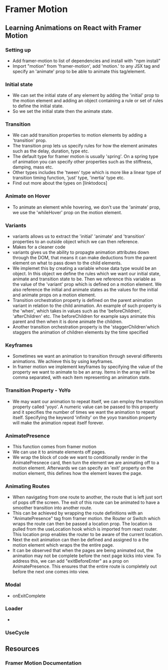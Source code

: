 # Framer Motion

## Learning Animations on React with Framer Motion

### Setting up

- Add framer-motion to list of dependencies and install with "npm install"
- Import "motion" from 'framer-motion', add 'motion.' to any JSX tag and specify an 'animate' prop to be able to animate this tag/element.

### Initial state

- We can set the initial state of any element by adding the 'initial' prop to the motion element and adding an object containing a rule or set of rules to define the initial state.
- So we set the initial state then the animate state.

### Transition

- We can add transition properties to motion elements by adding a 'transition' prop.
- The transition prop lets us specify rules for how the element animates such as the delay, duration, type etc.
- The default type for framer motion is usually 'spring'. On a spring type of animation you can specify other properties such as the stiffness, damping, mass etc.
- Other types includes the 'tween' type which is more like a linear type of transition timing function, 'just' type, 'inertia' type etc.
- Find out more about the types on [linktodocs]

### Animate on Hover

- To animate an element while hovering, we don't use the 'animate' prop, we use the 'whileHover' prop on the motion element.

### Variants

- variants allows us to extract the 'initial' 'animate' and 'transition' properties to an outside object which we can then reference.
- Makes for a cleaner code
- variants gives us the ability to propagte animation attributes down through the DOM, that means it can make deductions from the parent element on what to pass down to the child elements.
- We implemet this by creating a variable whose data type would be an object. In this object we define the rules which we want our initial state, animate and transition state to be. Then we reference this variable as the value of the 'variant' prop which is defined on a motion element. We also reference the initial and animate states as the values for the initial and animate props on a motion element.
- Transition orchestration property is defined on the parent animation variant in relation to the child animation. An example of such property is the 'when', which takes in values such as the 'beforeChildren', 'afterChildren' etc. The beforeChildren for example says animate this parent and then when it is done animate the children.
- Another transition orchestration property is the 'staggerChildren'which staggers the animation of children elements by the time specified

### Keyframes

- Sometimes we want an animation to transition through several differents animations. We achieve this by using keyframes.
- In framer motion we implement keyframes by specifying the value of the property we want to animate to be an array. Items in the array will be comma separated, with each item representing an animation state.

### Transition Property - YoYo

- We may want our animation to repeat itself, we can employ the transition property called 'yoyo'. A numeric value can be passed to this property and it specifies the number of times we want the animation to repeat itself. Specifying the keyword 'infinity' on the yoyo transition property will make the animation repeat itself forever.

### AnimatePresence

- This function comes from framer motion
- We can use it to animate elements off pages.
- We wrap the block of code we want to conditionally render in the AnimatePresnece card, then turn the element we are animating off to a motion element. Afterwards we can specify an 'exit' property on the motion element, this defines how the element leaves the page.

### Animating Routes

- When navigating from one route to another, the route that is left just sort of pops off the screen. The exit of this route can be animated to have a smoother transition into another route.
- This can be achieved by wrapping the route definitions with an "AnimatePresence" tag from framer motion. the Router or Switch which wraps the route can then be passed a location prop. The location is pulled from the useLocation hook which is imported from react router. This location prop enables the router to be aware of the current location.
- Next the exit animation can then be defined and assigned to a the motion element which wraps the the entire page.
- It can be observed that when the pages are being animated out, the animation may not be complete before the next page kicks into view. To address this, we can add "exitBeforeEnter" as a prop on AnimatePresence. This ensures that the entire route is completely out before the next one comes into view.

### Modal
- onExitComplete


### Loader
- 

### UseCycle

## Resources
### Framer Motion Documentation